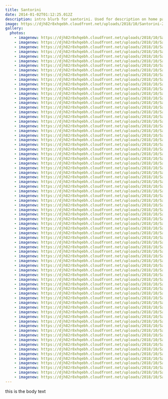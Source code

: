 ```yaml
---
title: Santorini
date: 2014-01-02T01:12:25.012Z
description: intro blurb for santorini. Used for description on home page
image: https://djh82r8xhqebh.cloudfront.net/uploads/2018/10/Santorini-22.jpg
gallery:
  photos:
    - imagenew: https://djh82r8xhqebh.cloudfront.net/uploads/2018/10/Santorini-1.jpg
    - imagenew: https://djh82r8xhqebh.cloudfront.net/uploads/2018/10/Santorini-2.jpg
    - imagenew: https://djh82r8xhqebh.cloudfront.net/uploads/2018/10/Santorini-3.jpg
    - imagenew: https://djh82r8xhqebh.cloudfront.net/uploads/2018/10/Santorini-4.jpg
    - imagenew: https://djh82r8xhqebh.cloudfront.net/uploads/2018/10/Santorini-5.jpg
    - imagenew: https://djh82r8xhqebh.cloudfront.net/uploads/2018/10/Santorini-6.jpg
    - imagenew: https://djh82r8xhqebh.cloudfront.net/uploads/2018/10/Santorini-7.jpg
    - imagenew: https://djh82r8xhqebh.cloudfront.net/uploads/2018/10/Santorini-8.jpg
    - imagenew: https://djh82r8xhqebh.cloudfront.net/uploads/2018/10/Santorini-9.jpg
    - imagenew: https://djh82r8xhqebh.cloudfront.net/uploads/2018/10/Santorini-10.jpg
    - imagenew: https://djh82r8xhqebh.cloudfront.net/uploads/2018/10/Santorini-11.jpg
    - imagenew: https://djh82r8xhqebh.cloudfront.net/uploads/2018/10/Santorini-12.jpg
    - imagenew: https://djh82r8xhqebh.cloudfront.net/uploads/2018/10/Santorini-13.jpg
    - imagenew: https://djh82r8xhqebh.cloudfront.net/uploads/2018/10/Santorini-14.jpg
    - imagenew: https://djh82r8xhqebh.cloudfront.net/uploads/2018/10/Santorini-15.jpg
    - imagenew: https://djh82r8xhqebh.cloudfront.net/uploads/2018/10/Santorini-16.jpg
    - imagenew: https://djh82r8xhqebh.cloudfront.net/uploads/2018/10/Santorini-17.jpg
    - imagenew: https://djh82r8xhqebh.cloudfront.net/uploads/2018/10/Santorini-18.jpg
    - imagenew: https://djh82r8xhqebh.cloudfront.net/uploads/2018/10/Santorini-19.jpg
    - imagenew: https://djh82r8xhqebh.cloudfront.net/uploads/2018/10/Santorini-20.jpg
    - imagenew: https://djh82r8xhqebh.cloudfront.net/uploads/2018/10/Santorini-21.jpg
    - imagenew: https://djh82r8xhqebh.cloudfront.net/uploads/2018/10/Santorini-22.jpg
    - imagenew: https://djh82r8xhqebh.cloudfront.net/uploads/2018/10/Santorini-23.jpg
    - imagenew: https://djh82r8xhqebh.cloudfront.net/uploads/2018/10/Santorini-24.jpg
    - imagenew: https://djh82r8xhqebh.cloudfront.net/uploads/2018/10/Santorini-25.jpg
    - imagenew: https://djh82r8xhqebh.cloudfront.net/uploads/2018/10/Santorini-26.jpg
    - imagenew: https://djh82r8xhqebh.cloudfront.net/uploads/2018/10/Santorini-27.jpg
    - imagenew: https://djh82r8xhqebh.cloudfront.net/uploads/2018/10/Santorini-28.jpg
    - imagenew: https://djh82r8xhqebh.cloudfront.net/uploads/2018/10/Santorini-29.jpg
    - imagenew: https://djh82r8xhqebh.cloudfront.net/uploads/2018/10/Santorini-30.jpg
    - imagenew: https://djh82r8xhqebh.cloudfront.net/uploads/2018/10/Santorini-31.jpg
    - imagenew: https://djh82r8xhqebh.cloudfront.net/uploads/2018/10/Santorini-32.jpg
    - imagenew: https://djh82r8xhqebh.cloudfront.net/uploads/2018/10/Santorini-33.jpg
    - imagenew: https://djh82r8xhqebh.cloudfront.net/uploads/2018/10/Santorini-34.jpg
    - imagenew: https://djh82r8xhqebh.cloudfront.net/uploads/2018/10/Santorini-35.jpg
    - imagenew: https://djh82r8xhqebh.cloudfront.net/uploads/2018/10/Santorini-36.jpg
    - imagenew: https://djh82r8xhqebh.cloudfront.net/uploads/2018/10/Santorini-37.jpg
    - imagenew: https://djh82r8xhqebh.cloudfront.net/uploads/2018/10/Santorini-38.jpg
    - imagenew: https://djh82r8xhqebh.cloudfront.net/uploads/2018/10/Santorini-39.jpg
    - imagenew: https://djh82r8xhqebh.cloudfront.net/uploads/2018/10/Santorini-40.jpg
    - imagenew: https://djh82r8xhqebh.cloudfront.net/uploads/2018/10/Santorini-41.jpg
    - imagenew: https://djh82r8xhqebh.cloudfront.net/uploads/2018/10/Santorini-42.jpg
    - imagenew: https://djh82r8xhqebh.cloudfront.net/uploads/2018/10/Santorini-43.jpg
    - imagenew: https://djh82r8xhqebh.cloudfront.net/uploads/2018/10/Santorini-44.jpg
    - imagenew: https://djh82r8xhqebh.cloudfront.net/uploads/2018/10/Santorini-45.jpg
    - imagenew: https://djh82r8xhqebh.cloudfront.net/uploads/2018/10/Santorini-46.jpg
    - imagenew: https://djh82r8xhqebh.cloudfront.net/uploads/2018/10/Santorini-47.jpg
    - imagenew: https://djh82r8xhqebh.cloudfront.net/uploads/2018/10/Santorini-48.jpg
    - imagenew: https://djh82r8xhqebh.cloudfront.net/uploads/2018/10/Santorini-49.jpg
    - imagenew: https://djh82r8xhqebh.cloudfront.net/uploads/2018/10/Santorini-50.jpg
    - imagenew: https://djh82r8xhqebh.cloudfront.net/uploads/2018/10/Santorini-51.jpg
    - imagenew: https://djh82r8xhqebh.cloudfront.net/uploads/2018/10/Santorini-52.jpg
    - imagenew: https://djh82r8xhqebh.cloudfront.net/uploads/2018/10/Santorini-53.jpg
    - imagenew: https://djh82r8xhqebh.cloudfront.net/uploads/2018/10/Santorini-54.jpg
    - imagenew: https://djh82r8xhqebh.cloudfront.net/uploads/2018/10/Santorini-55.jpg
    - imagenew: https://djh82r8xhqebh.cloudfront.net/uploads/2018/10/Santorini-56.jpg
    - imagenew: https://djh82r8xhqebh.cloudfront.net/uploads/2018/10/Santorini-57.jpg
    - imagenew: https://djh82r8xhqebh.cloudfront.net/uploads/2018/10/Santorini-58.jpg
    - imagenew: https://djh82r8xhqebh.cloudfront.net/uploads/2018/10/Santorini-59.jpg
    - imagenew: https://djh82r8xhqebh.cloudfront.net/uploads/2018/10/Santorini-60.jpg
    - imagenew: https://djh82r8xhqebh.cloudfront.net/uploads/2018/10/Santorini-61.jpg
    - imagenew: https://djh82r8xhqebh.cloudfront.net/uploads/2018/10/Santorini-62.jpg
    - imagenew: https://djh82r8xhqebh.cloudfront.net/uploads/2018/10/Santorini-63.jpg
    - imagenew: https://djh82r8xhqebh.cloudfront.net/uploads/2018/10/Santorini-64.jpg
    - imagenew: https://djh82r8xhqebh.cloudfront.net/uploads/2018/10/Santorini-65.jpg
    - imagenew: https://djh82r8xhqebh.cloudfront.net/uploads/2018/10/Santorini-66.jpg
    - imagenew: https://djh82r8xhqebh.cloudfront.net/uploads/2018/10/Santorini-67.jpg
    - imagenew: https://djh82r8xhqebh.cloudfront.net/uploads/2018/10/Santorini-68.jpg
    - imagenew: https://djh82r8xhqebh.cloudfront.net/uploads/2018/10/Santorini-69.jpg
    - imagenew: https://djh82r8xhqebh.cloudfront.net/uploads/2018/10/Santorini-70.jpg
    - imagenew: https://djh82r8xhqebh.cloudfront.net/uploads/2018/10/Santorini-71.jpg
    - imagenew: https://djh82r8xhqebh.cloudfront.net/uploads/2018/10/Santorini-72.jpg
    - imagenew: https://djh82r8xhqebh.cloudfront.net/uploads/2018/10/Santorini-73.jpg
    - imagenew: https://djh82r8xhqebh.cloudfront.net/uploads/2018/10/Santorini-74.jpg
---
```

this is the body text
